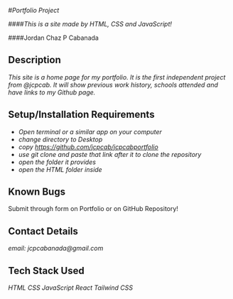 #_Portfolio Project_

####_This is a site made by HTML, CSS and JavaScript!_

####Jordan Chaz P Cabanada

## Description

_This site is a home page for my portfolio. It is the first independent project from @jcpcab. It will show previous work history, schools attended and have links to my Github page._

## Setup/Installation Requirements

* _Open terminal or a similar app on your computer_
* _change directory to Desktop_
* _copy https://github.com/jcpcab/jcpcabportfolio_
* _use git clone and paste that link after it to clone the repository_
* _open the folder it provides_
* _open the HTML folder inside_
## Known Bugs

Submit through form on Portfolio or on GitHub Repository!

## Contact Details

_email: jcpcabanada@gmail.com_

## Tech Stack Used

_HTML_
_CSS_
_JavaScript_
_React_
_Tailwind CSS_
